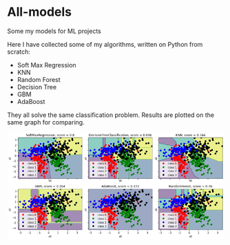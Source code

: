 # All-models
Some my models for ML projects

Here I have collected some of my algorithms, written on Python from scratch:

- Soft Max Regression
- KNN
- Random Forest
- Decision Tree
- GBM
- AdaBoost

They all solve the same classification problem. Results are plotted on the same graph for comparing.

![all models](all_models.png)
